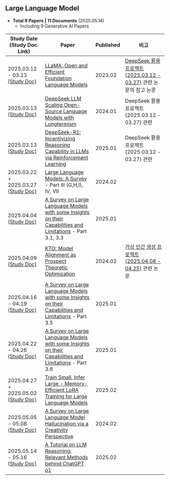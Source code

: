 ## Large Language Model

* **Total 9 Papers | 11 Documents** (2025.05.14)
  * Including 9 Generative AI Papers

| Study Date<br>(Study Doc. Link)                                                                                                                                                      | Paper                                                                                                                                          | Published | 비고                                                                                                                                      |
|--------------------------------------------------------------------------------------------------------------------------------------------------------------------------------------|------------------------------------------------------------------------------------------------------------------------------------------------|-----------|-----------------------------------------------------------------------------------------------------------------------------------------|
| 2025.03.12 - 03.13 [(Study Doc)](Large%20Language%20Model/%5B2025.03.12%5D%20LLaMA%20-%20Open%20and%20Efficient%20Foundation%20Language%20Models.md)                                 | [LLaMA: Open and Efficient Foundation Language Models](https://arxiv.org/pdf/2302.13971)                                                       | 2023.02   | [DeepSeek 활용 프로젝트 (2025.03.12 - 03.27)](https://github.com/WannaBeSuperteur/AI_Projects/tree/main/2025_03_12_DeepSeek_LLM) 관련 논문의 참고 논문 |
| 2025.03.13 [(Study Doc)](Large%20Language%20Model/%5B2025.03.13%5D%20DeepSeek%20LLM%20Scaling%20Open-Source%20Language%20Models%20with%20Longtermism.md)                             | [DeepSeek LLM Scaling Open-Source Language Models with Longtermism](https://arxiv.org/pdf/2401.02954)                                          | 2024.01   | DeepSeek 활용 프로젝트 (2025.03.12 - 03.27) 관련                                                                                                |
| 2025.03.13 [(Study Doc)](Large%20Language%20Model/%5B2025.03.13%5D%20DeepSeek-R1%20-%20Incentivizing%20Reasoning%20Capability%20in%20LLM%20via%20Reinforcement%20Learning.md)        | [DeepSeek-R1: Incentivizing Reasoning Capability in LLMs via Reinforcement Learning](https://arxiv.org/pdf/2501.12948)                         | 2025.01   | DeepSeek 활용 프로젝트 (2025.03.12 - 03.27) 관련                                                                                                |
| 2025.03.22 + 2025.03.27 [(Study Doc)](Large%20Language%20Model/%5B2025.03.22%5D%20Large%20Language%20Models%20A%20Survey%20(IV,%20VII).md)                                           | [Large Language Models: A Survey](https://arxiv.org/pdf/2402.06196) - Part III (G,H,I), IV, VII                                                | 2024.02   |                                                                                                                                         |
| 2025.04.04 [(Study Doc)](%5B2025.04.04%5D%20A%20Survey%20on%20Large%20Language%20Models%20with%20some%20Insights%20on%20their%20Capabilities%20and%20Limitations%20(3.1,%203.3).md)  | [A Survey on Large Language Models with some Insights on their Capabilities and Limitations](https://arxiv.org/pdf/2501.04040) - Part 3.1, 3.3 | 2025.01   |                                                                                                                                         |
| 2025.04.09 [(Study Doc)](%5B2025.04.09%5D%20KTO%20-%20Model%20Alignment%20as%20Prospect%20Theoretic%20Optimization.md)                                                               | [KTO: Model Alignment as Prospect Theoretic Optimization](https://arxiv.org/pdf/2402.01306)                                                    | 2024.02   | [가상 인간 생성 프로젝트 (2025.04.08 - 04.25)](https://github.com/WannaBeSuperteur/AI_Projects/tree/main/2025_04_08_OhLoRA) 관련 논문                 |
| 2025.04.16 - 04.19 [(Study Doc)](%5B2025.04.16%5D%20A%20Survey%20on%20Large%20Language%20Models%20with%20some%20Insights%20on%20their%20Capabilities%20and%20Limitations%20(3.5).md) | [A Survey on Large Language Models with some Insights on their Capabilities and Limitations](https://arxiv.org/pdf/2501.04040) - Part 3.5      | 2025.01   |                                                                                                                                         |
| 2025.04.22 - 04.26 [(Study Doc)](%5B2025.04.22%5D%20A%20Survey%20on%20Large%20Language%20Models%20with%20some%20Insights%20on%20their%20Capabilities%20and%20Limitations%20(3.6).md) | [A Survey on Large Language Models with some Insights on their Capabilities and Limitations](https://arxiv.org/pdf/2501.04040) - Part 3.6      | 2025.01   |                                                                                                                                         |
| 2025.04.27 + 2025.05.02 [(Study Doc)](%5B2025.04.27%5D%20Train%20Small,%20Infer%20Large%20-%20Memory-Efficient%20LoRA%20Training%20for%20Large%20Language%20Models.md)               | [Train Small, Infer Large - Memory-Efficient LoRA Training for Large Language Models](https://arxiv.org/pdf/2502.13533)                        | 2025.02   |                                                                                                                                         |
| 2025.05.05 - 05.08 [(Study Doc)](%5B2025.05.05%5D%20A%20Survey%20on%20Large%20Language%20Model%20Hallucination%20via%20a%20Creativity%20Perspective.md)                              | [A Survey on Large Language Model Hallucination via a Creativity Perspective](https://arxiv.org/pdf/2402.06647)                                | 2024.02   |                                                                                                                                         |
| 2025.05.14 - 05.16 [(Study Doc)](%5B2025.05.14%5D%20A%20Tutorial%20on%20LLM%20Reasoning%20-%20Relevant%20Methods%20behind%20ChatGPT%20o1.md)                                         | [A Tutorial on LLM Reasoning: Relevant Methods behind ChatGPT o1](https://arxiv.org/pdf/2502.10867)                                            | 2025.02   |                                                                                                                                         |